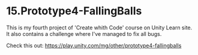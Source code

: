 # 15.Prototype4-FallingBalls

This is my fourth project of 'Create whith Code' course on Unity Learn site.
It also contains a challenge where I've managed to fix all bugs.

Check this out: https://play.unity.com/mg/other/prototype4-fallingballs
